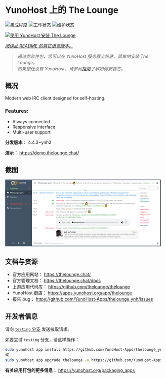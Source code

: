 <!--
注意：此 README 由 <https://github.com/YunoHost/apps/tree/master/tools/readme_generator> 自动生成
请勿手动编辑。
-->

# YunoHost 上的 The Lounge

[![集成程度](https://dash.yunohost.org/integration/thelounge.svg)](https://dash.yunohost.org/appci/app/thelounge) ![工作状态](https://ci-apps.yunohost.org/ci/badges/thelounge.status.svg) ![维护状态](https://ci-apps.yunohost.org/ci/badges/thelounge.maintain.svg)

[![使用 YunoHost 安装 The Lounge](https://install-app.yunohost.org/install-with-yunohost.svg)](https://install-app.yunohost.org/?app=thelounge)

*[阅读此 README 的其它语言版本。](./ALL_README.md)*

> *通过此软件包，您可以在 YunoHost 服务器上快速、简单地安装 The Lounge。*  
> *如果您还没有 YunoHost，请参阅[指南](https://yunohost.org/install)了解如何安装它。*

## 概况

Modern web IRC client designed for self-hosting. 

### Features:

- Always connected
- Responsive interface
- Multi-user support

**分发版本：** 4.4.3~ynh2

**演示：** <https://demo.thelounge.chat/>

## 截图

![The Lounge 的截图](./doc/screenshots/thelounge-screenshot.png)

## 文档与资源

- 官方应用网站： <https://thelounge.chat/>
- 官方管理文档： <https://thelounge.chat/docs>
- 上游应用代码库： <https://github.com/thelounge/thelounge>
- YunoHost 商店： <https://apps.yunohost.org/app/thelounge>
- 报告 bug： <https://github.com/YunoHost-Apps/thelounge_ynh/issues>

## 开发者信息

请向 [`testing` 分支](https://github.com/YunoHost-Apps/thelounge_ynh/tree/testing) 发送拉取请求。

如要尝试 `testing` 分支，请这样操作：

```bash
sudo yunohost app install https://github.com/YunoHost-Apps/thelounge_ynh/tree/testing --debug
或
sudo yunohost app upgrade thelounge -u https://github.com/YunoHost-Apps/thelounge_ynh/tree/testing --debug
```

**有关应用打包的更多信息：** <https://yunohost.org/packaging_apps>
